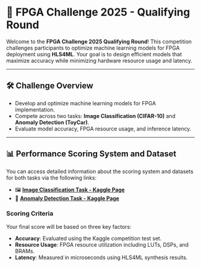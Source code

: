 # 🚀 FPGA Challenge 2025 - Qualifying Round

Welcome to the **FPGA Challenge 2025 Qualifying Round**! This competition challenges participants to optimize machine learning models for FPGA deployment using **HLS4ML**. Your goal is to design efficient models that maximize accuracy while minimizing hardware resource usage and latency.

---

## 🛠 Challenge Overview

- Develop and optimize machine learning models for FPGA implementation.
- Compete across two tasks: **Image Classification (CIFAR-10)** and **Anomaly Detection (ToyCar)**.
- Evaluate model accuracy, FPGA resource usage, and inference latency.

---

## 📊 Performance Scoring System and Dataset

You can access detailed information about the scoring system and datasets for both tasks via the following links:

- 🖼️ **[Image Classification Task - Kaggle Page](#)**  
- 🚨 **[Anomaly Detection Task - Kaggle Page](#)**  

### **Scoring Criteria**
Your final score will be based on three key factors:  
- **Accuracy**: Evaluated using the Kaggle competition test set.  
- **Resource Usage**: FPGA resource utilization including LUTs, DSPs, and BRAMs.  
- **Latency**: Measured in microseconds using HLS4ML synthesis results.  
